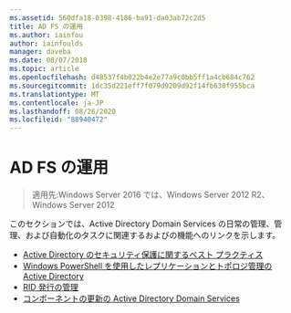 ```yaml
---
ms.assetid: 560dfa18-0398-4186-ba91-da03ab72c2d5
title: AD FS の運用
ms.author: iainfou
author: iainfoulds
manager: daveba
ms.date: 08/07/2018
ms.topic: article
ms.openlocfilehash: d48537f4b022b4e2e77a9c0bb5ff1a4cb684c762
ms.sourcegitcommit: 1dc35d221eff7f079d9209d92f14fb630f955bca
ms.translationtype: MT
ms.contentlocale: ja-JP
ms.lasthandoff: 08/26/2020
ms.locfileid: "88940472"
---
```

# <a name="ad-ds-operations"></a>AD FS の運用

>適用先:Windows Server 2016 では、Windows Server 2012 R2、Windows Server 2012

このセクションでは、Active Directory Domain Services の日常の管理、管理、および自動化のタスクに関連するおよびの機能へのリンクを示します。

* [Active Directory のセキュリティ保護に関するベスト プラクティス](../../../ad-ds/plan/security-best-practices/Best-Practices-for-Securing-Active-Directory.md)
* [Windows PowerShell を使用したレプリケーションとトポロジ管理の Active Directory](../../../ad-ds/manage/powershell/Active-Directory-Replication-and-Topology-Management-Using-Windows-PowerShell.md)
* [RID 発行の管理](../../../ad-ds/manage/Managing-RID-Issuance.md)
* [コンポーネントの更新の Active Directory Domain Services](../../../ad-ds/manage/component-updates/Active-Directory-Domain-Services-Component-Updates.md)
